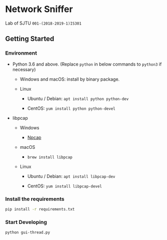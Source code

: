 # Network Sniffer

Lab of SJTU `001-(2018-2019-1)IS301`

## Getting Started

### Environment

- Python 3.6 and above. (Replace `python` in below commands to `python3` if necessary)
    
    - Windows and macOS: install by binary package. 

    - Linux
    
        - Ubuntu / Debian: `apt install python python-dev`
        
        - CentOS: `yum install python python-devel`

- libpcap

    - Windows

        - [Npcap](https://nmap.org/npcap/)

    - macOS

        - `brew install libpcap`

    - Linux

        - Ubuntu / Debian: `apt install libpcap-dev`

        - CentOS: `yum install libpcap-devel`

### Install the requirements

```bash
pip install -r requirements.txt
```

### Start Developing

```bash
python gui-thread.py
```